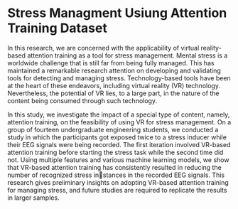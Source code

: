 # Stress Managment Usiung Attention Training Dataset

In this research, we are concerned with the applicability of virtual reality-based attention training as a tool for stress management. Mental stress is a worldwide challenge that is still far from being fully
managed. This has maintained a remarkable research attention on developing and validating tools for detecting and managing stress. Technology-based tools have been at the heart of these endeavors, including virtual
reality (VR) technology. Nevertheless, the potential of VR lies, to a large part, in the nature of the content being consumed through such technology. 

In this study, we investigate the impact of a special type of content, namely, attention training, on the feasibility of using VR for stress management. On a group of fourteen undergraduate engineering students, we conducted a study in which the participants got exposed twice to a stress inducer while their EEG signals were being recorded. The first iteration involved VR-based attention training before starting the stress task while the second time did not. Using multiple features and various machine learning models, we show that VR-based attention training has consistently resulted in reducing the number of recognized stress instances in the recorded EEG signals. This research gives preliminary insights on adopting VR-based attention training for managing stress, and future studies are required to replicate the results in larger samples.

